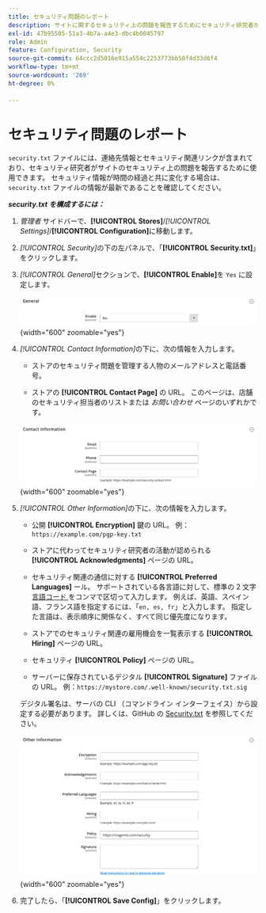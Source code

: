 ```yaml
---
title: セキュリティ問題のレポート
description: サイトに関するセキュリティ上の問題を報告するためにセキュリティ研究者が使用できる連絡先情報およびセキュリティ関連リンクを設定する方法について説明します。
exl-id: 47b95505-51a3-4b7a-a4e3-dbc4b0045797
role: Admin
feature: Configuration, Security
source-git-commit: 64ccc2d5016e915a554c2253773bb50f4d33d6f4
workflow-type: tm+mt
source-wordcount: '269'
ht-degree: 0%

---
```


# セキュリティ問題のレポート

`security.txt` ファイルには、連絡先情報とセキュリティ関連リンクが含まれており、セキュリティ研究者がサイトのセキュリティ上の問題を報告するために使用できます。 セキュリティ情報が時間の経過と共に変化する場合は、`security.txt` ファイルの情報が最新であることを確認してください。

**_security.txt を構成するには：_**

1. _管理者_ サイドバーで、**[!UICONTROL Stores]**/_[!UICONTROL Settings]_/**[!UICONTROL Configuration]**&#x200B;に移動します。

1. _[!UICONTROL Security]_&#x200B;の下の左パネルで、「**[!UICONTROL Security.txt]**」をクリックします。

1. _[!UICONTROL General]_&#x200B;セクションで、**[!UICONTROL Enable]**&#x200B;を `Yes` に設定します。

   ![ 一般的なセキュリティ設定 ](../configuration-reference/security/assets/txt-general.png){width="600" zoomable="yes"}

1. _[!UICONTROL Contact Information]_&#x200B;の下に、次の情報を入力します。

   - ストアのセキュリティ問題を管理する人物のメールアドレスと電話番号。

   - ストアの **[!UICONTROL Contact Page]** の URL。 このページは、店舗のセキュリティ担当者のリストまたは _お問い合わせ_ ページのいずれかです。

   ![ 連絡先情報の設定 ](../configuration-reference/security/assets/txt-contact-info.png){width="600" zoomable="yes"}

1. _[!UICONTROL Other Information]_&#x200B;の下に、次の情報を入力します。

   - 公開 **[!UICONTROL Encryption]** 鍵の URL。 例：`https://example.com/pgp-key.txt`

   - ストアに代わってセキュリティ研究者の活動が認められる **[!UICONTROL Acknowledgments]** ページの URL。

   - セキュリティ関連の通信に対する **[!UICONTROL Preferred Languages]** ール。 サポートされている各言語に対して、標準の 2 文字 [ 言語コード ](https://en.wikipedia.org/wiki/List_of_ISO_639-1_codes) をコンマで区切って入力します。 例えば、英語、スペイン語、フランス語を指定するには、「`en, es, fr`」と入力します。 指定した言語は、表示順序に関係なく、すべて同じ優先度になります。

   - ストアでのセキュリティ関連の雇用機会を一覧表示する **[!UICONTROL Hiring]** ページの URL。

   - セキュリティ **[!UICONTROL Policy]** ページの URL。

   - サーバーに保存されているデジタル **[!UICONTROL Signature]** ファイルの URL。 例：`https://mystore.com/.well-known/security.txt.sig`

   デジタル署名は、サーバの CLI （コマンドライン インターフェイス）から設定する必要があります。 詳しくは、GitHub の [Security.txt](https://github.com/magento/security-package/blob/1.0-develop/Securitytxt/README.md) を参照してください。

   ![ その他の情報 ](../configuration-reference/security/assets/txt-other-info.png){width="600" zoomable="yes"}

1. 完了したら、「**[!UICONTROL Save Config]**」をクリックします。
